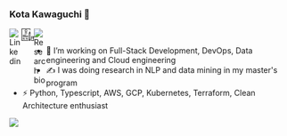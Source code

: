 ### Kota Kawaguchi 👋

<link href="https://fonts.googleapis.com/css2?family=Material+Icons" rel="stylesheet">

<div>

<a href="https://www.linkedin.com/in/kota1110/">
  <img align="left" alt="Linkedin" width="22px" src="https://cdn.jsdelivr.net/npm/simple-icons@3.1.0/icons/linkedin.svg" />
</a>

<a href="https://kkota.dev">
  <img align="left" alt="Gatsby Blog" width="22px" src="images/blog-svg.svg" />
</a>

<a href="https://kotaaaa.github.io/rhp">
  <img align="left" alt="Research bio" width="22px" src="https://cdn.jsdelivr.net/npm/simple-icons@3.1.0/icons/academia.svg" />
</a>

</div>

<br>

- 🔭 I’m working on Full-Stack Development, DevOps, Data engineering and Cloud engineering
- ✍ I was doing research in NLP and data mining in my master's program
- ⚡ Python, Typescript, AWS, GCP, Kubernetes, Terraform, Clean Architecture enthusiast

![](https://github-readme-stats.vercel.app/api?username=kotaaaa&title_color=fff&icon_color=f9f9f9&text_color=9f9f9f&bg_color=151515)
